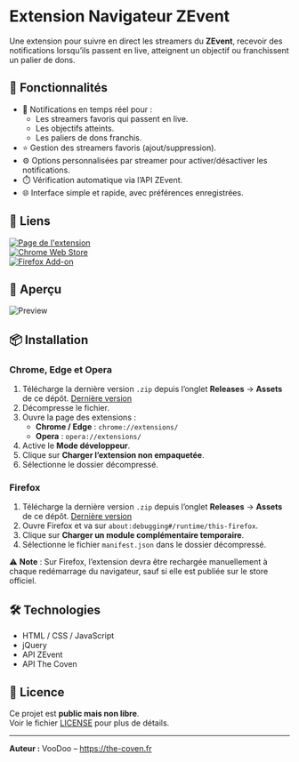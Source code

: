 # Extension Navigateur ZEvent

Une extension pour suivre en direct les streamers du **ZEvent**, recevoir des notifications lorsqu’ils passent en live, atteignent un objectif ou franchissent un palier de dons.



## 🚀 Fonctionnalités
- 🔔 Notifications en temps réel pour :
  - Les streamers favoris qui passent en live.
  - Les objectifs atteints.
  - Les paliers de dons franchis.
- ⭐ Gestion des streamers favoris (ajout/suppression).
- ⚙️ Options personnalisées par streamer pour activer/désactiver les notifications.
- ⏱️ Vérification automatique via l’API ZEvent.
- 🌐 Interface simple et rapide, avec préférences enregistrées.

## 🔗 Liens

[![Page de l'extension](https://img.shields.io/badge/Site-Extension_ZEvent-red?logo=internet-explorer&logoColor=white)](https://the-coven.fr/zevent/extension/)  
[![Chrome Web Store](https://img.shields.io/chrome-web-store/v/adkeppkncbhchimiompggjdffikbnhen?label=Chrome&logo=google-chrome&logoColor=white)](https://bit.ly/Chrome-Zevent-Extension)  
[![Firefox Add-on](https://img.shields.io/amo/v/zevent@the-coven.fr?label=Firefox&logo=firefox-browser&logoColor=white)](https://bit.ly/Firefox-Zevent-Extension)


## 📸 Aperçu
![Preview](https://the-coven.fr/wp-content/uploads/2025/08/promo_social_3.png)

## 📦 Installation

### Chrome, Edge et Opera
1. Télécharge la dernière version `.zip` depuis l’onglet **Releases** → **Assets** de ce dépôt. [Dernière version](https://github.com/dearvoodoo/Zevent-Extension/releases/latest)
2. Décompresse le fichier.
3. Ouvre la page des extensions :
   - **Chrome / Edge** : `chrome://extensions/`
   - **Opera** : `opera://extensions/`
4. Active le **Mode développeur**.
5. Clique sur **Charger l’extension non empaquetée**.
6. Sélectionne le dossier décompressé.

### Firefox
1. Télécharge la dernière version `.zip` depuis l’onglet **Releases** → **Assets** de ce dépôt. [Dernière version](https://github.com/dearvoodoo/Zevent-Extension/releases/latest)
2. Ouvre Firefox et va sur `about:debugging#/runtime/this-firefox`.
3. Clique sur **Charger un module complémentaire temporaire**.
4. Sélectionne le fichier `manifest.json` dans le dossier décompressé.

⚠️ **Note** : Sur Firefox, l’extension devra être rechargée manuellement à chaque redémarrage du navigateur, sauf si elle est publiée sur le store officiel.

## 🛠 Technologies
- HTML / CSS / JavaScript
- jQuery
- API ZEvent
- API The Coven

## 📜 Licence
Ce projet est **public mais non libre**.  
Voir le fichier [LICENSE](./LICENSE) pour plus de détails.

---
**Auteur :** VooDoo – <https://the-coven.fr>  
